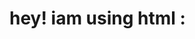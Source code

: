 <!DOCTYPE html>
<html lang="en">
<head>
    <meta charset="UTF-8">
    <meta http-equiv="X-UA-Compatible" content="IE=edge">
    <meta name="viewport" content="width=device-width, initial-scale=1.0">
    <title>sunil</title>
</head>
<body>
   <h1>hey! iam using html :</h1>
</body>
</html>

